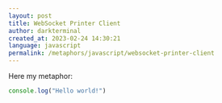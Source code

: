 ```yaml
---
layout: post
title: WebSocket Printer Client
author: darkterminal
created_at: 2023-02-24 14:30:21
language: javascript
permalink: /metaphors/javascript/websocket-printer-client
---
```


Here my metaphor:
```javascript
console.log("Hello world!")
```